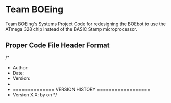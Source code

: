 # Team BOEing

Team BOEing's Systems Project Code for redesigning the BOEbot to use the ATmega 328 chip instead of the BASIC Stamp microprocessor.

## Proper Code File Header Format
/* <filename>
 * Author: <most recent author>
 * Date: <most recent edited date>
 * Version: <most recent version>
 *
 * ============== VERSION HISTORY ==================
 * Version X.X: <version description> by <version author> on <version date>
 */
